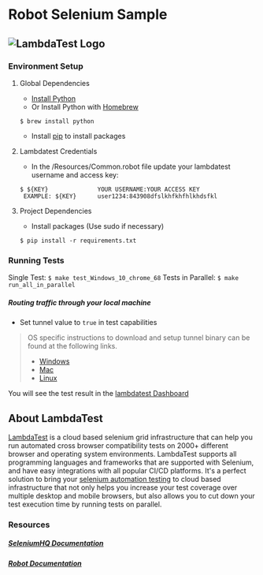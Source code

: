 # Robot Selenium Sample

![LambdaTest Logo](https://www.lambdatest.com/static/images/logo.svg)
---
### Environment Setup

1. Global Dependencies
    * [Install Python](https://www.python.org/downloads/)
    * Or Install Python with [Homebrew](http://brew.sh/)
    ```
    $ brew install python
    ```
    * Install [pip](https://pip.pypa.io/en/stable/installing/) to install packages

2. Lambdatest Credentials
    * In the /Resources/Common.robot file update your lambdatest username and access key:
    ```
    $ ${KEY}              YOUR USERNAME:YOUR ACCESS KEY
     EXAMPLE: ${KEY}      user1234:843908dfslkhfkhfhlkhdsfkl
    ```
3. Project Dependencies
	* Install packages (Use sudo if necessary)
	```
	$ pip install -r requirements.txt
	```
### Running Tests

Single Test:
	```
	$ make test_Windows_10_chrome_68
	```
Tests in Parallel:
	```
	$ make run_all_in_parallel
	```
#####  Routing traffic through your local machine
- Set tunnel value to `true` in test capabilities
> OS specific instructions to download and setup tunnel binary can be found at the following links.
>    - [Windows](https://www.lambdatest.com/support/docs/display/TD/Local+Testing+For+Windows)
>    - [Mac](https://www.lambdatest.com/support/docs/display/TD/Local+Testing+For+MacOS)
>    - [Linux](https://www.lambdatest.com/support/docs/display/TD/Local+Testing+For+Linux)

You will see the test result in the [lambdatest Dashboard](https://automation.lambdatest.com)

## About LambdaTest

[LambdaTest](https://www.lambdatest.com/) is a cloud based selenium grid infrastructure that can help you run automated cross browser compatibility tests on 2000+ different browser and operating system environments. LambdaTest supports all programming languages and frameworks that are supported with Selenium, and have easy integrations with all popular CI/CD platforms. It's a perfect solution to bring your [selenium automation testing](https://www.lambdatest.com/selenium-automation) to cloud based infrastructure that not only helps you increase your test coverage over multiple desktop and mobile browsers, but also allows you to cut down your test execution time by running tests on parallel.

### Resources

##### [SeleniumHQ Documentation](http://www.seleniumhq.org/docs/)
##### [Robot Documentation](http://robotframework.org/robotframework/#user-guide)
